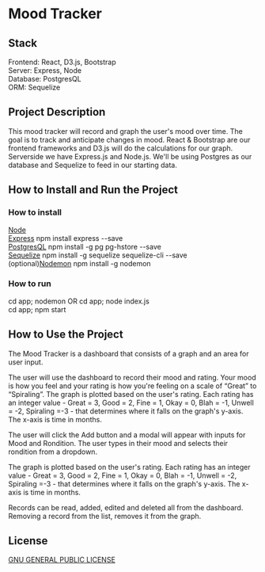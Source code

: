 # Mood Tracker

## Stack
Frontend: React, D3.js, Bootstrap <br>
Server: Express, Node <br>
Database: PostgresQL <br>
ORM: Sequelize

## Project Description
This mood tracker will record and graph the user's mood over time. The goal is to track and anticipate changes in mood. React & Bootstrap are our frontend frameworks and D3.js will do the calculations for our graph. Serverside we have Express.js and Node.js. We'll be using Postgres as our database and Sequelize to feed in our starting data.

## How to Install and Run the Project

### How to install
[Node](https://nodejs.org/en/download/)<br>
[Express](https://expressjs.com/) npm install express --save<br>
[PostgresQL](https://www.postgresql.org/download/) npm install -g pg pg-hstore --save<br>
[Sequelize](https://sequelize.org/docs/v6/getting-started/) npm install -g sequelize sequelize-cli --save<br>
(optional)[Nodemon](https://www.npmjs.com/package/nodemon) npm install -g nodemon

### How to run
cd app; nodemon OR cd app; node index.js <br>
cd app; npm start

## How to Use the Project
The Mood Tracker is a dashboard that consists of a graph and an area for user input.

The user will use the dashboard to record their mood and rating. Your mood is how you feel and your rating is how you're feeling on a scale of “Great” to “Spiraling”. The graph is plotted based on the user's rating. Each rating has an integer value - Great = 3, Good = 2, Fine = 1, Okay = 0, Blah = -1, Unwell = -2, Spiraling =-3 - that determines where it falls on the graph's y-axis. The x-axis is time in months.

The user will click the Add button and a modal will appear with inputs for Mood and Rondition. The user types in their mood and selects their rondition from a dropdown.

The graph is plotted based on the user's rating. Each rating has an integer value - Great = 3, Good = 2, Fine = 1, Okay = 0, Blah = -1, Unwell = -2, Spiraling =-3 - that determines where it falls on the graph's y-axis. The x-axis is time in months.

Records can be read, added, edited and deleted all from the dashboard. Removing a record from the list, removes it from the graph.

## License
[GNU GENERAL PUBLIC LICENSE](LICENSE)
